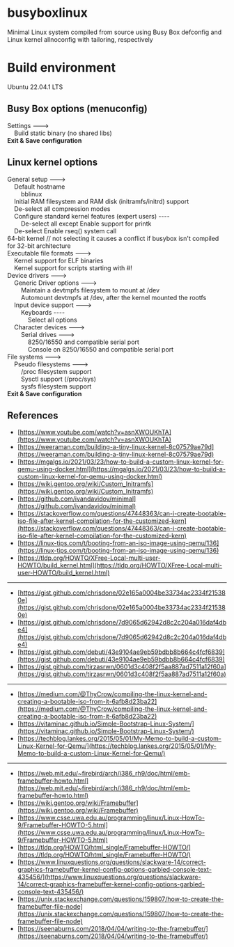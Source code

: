 # busyboxlinux
Minimal Linux system compiled from source using Busy Box defconfig and Linux kernel allnoconfig with tailoring, respectively

# Build environment
Ubuntu 22.04.1 LTS

## Busy Box options (menuconfig)
Settings --->  
&nbsp;&nbsp;&nbsp;&nbsp;Build static binary (no shared libs)  
**Exit & Save configuration**

## Linux kernel options
General setup --->  
&nbsp;&nbsp;&nbsp;&nbsp;Default hostname  
&nbsp;&nbsp;&nbsp;&nbsp;&nbsp;&nbsp;&nbsp;&nbsp;bblinux  
&nbsp;&nbsp;&nbsp;&nbsp;Initial RAM filesystem and RAM disk (initramfs/initrd) support  
&nbsp;&nbsp;&nbsp;&nbsp;De-select all compression modes  
&nbsp;&nbsp;&nbsp;&nbsp;Configure standard kernel features (expert users) ----  
&nbsp;&nbsp;&nbsp;&nbsp;&nbsp;&nbsp;&nbsp;&nbsp;De-select all except Enable support for printk  
&nbsp;&nbsp;&nbsp;&nbsp;De-select Enable rseq() system call  
64-bit kernel // not selecting it causes a conflict if busybox isn't compiled for 32-bit architecture  
Executable file formats --->  
&nbsp;&nbsp;&nbsp;&nbsp;Kernel support for ELF binaries  
&nbsp;&nbsp;&nbsp;&nbsp;Kernel support for scripts starting with #!  
Device drivers --->  
&nbsp;&nbsp;&nbsp;&nbsp;Generic Driver options --->  
&nbsp;&nbsp;&nbsp;&nbsp;&nbsp;&nbsp;&nbsp;&nbsp;Maintain a devtmpfs filesystem to mount at /dev  
&nbsp;&nbsp;&nbsp;&nbsp;&nbsp;&nbsp;&nbsp;&nbsp;Automount devtmpfs at /dev, after the kernel mounted the rootfs  
&nbsp;&nbsp;&nbsp;&nbsp;Input device support --->  
&nbsp;&nbsp;&nbsp;&nbsp;&nbsp;&nbsp;&nbsp;&nbsp;Keyboards ----  
&nbsp;&nbsp;&nbsp;&nbsp;&nbsp;&nbsp;&nbsp;&nbsp;&nbsp;&nbsp;&nbsp;&nbsp;Select all options  
&nbsp;&nbsp;&nbsp;&nbsp;Character devices --->  
&nbsp;&nbsp;&nbsp;&nbsp;&nbsp;&nbsp;&nbsp;&nbsp;Serial drives --->  
&nbsp;&nbsp;&nbsp;&nbsp;&nbsp;&nbsp;&nbsp;&nbsp;&nbsp;&nbsp;&nbsp;&nbsp;8250/16550 and compatible serial port  
&nbsp;&nbsp;&nbsp;&nbsp;&nbsp;&nbsp;&nbsp;&nbsp;&nbsp;&nbsp;&nbsp;&nbsp;Console on 8250/16550 and compatible serial port  
File systems --->  
&nbsp;&nbsp;&nbsp;&nbsp;Pseudo filesystems --->  
&nbsp;&nbsp;&nbsp;&nbsp;&nbsp;&nbsp;&nbsp;&nbsp;/proc filesystem support  
&nbsp;&nbsp;&nbsp;&nbsp;&nbsp;&nbsp;&nbsp;&nbsp;Sysctl support (/proc/sys)  
&nbsp;&nbsp;&nbsp;&nbsp;&nbsp;&nbsp;&nbsp;&nbsp;sysfs filesystem support  
**Exit & Save configuration**

## References
* [https://www.youtube.com/watch?v=asnXWOUKhTA](https://www.youtube.com/watch?v=asnXWOUKhTA)
* [https://weeraman.com/building-a-tiny-linux-kernel-8c07579ae79d](https://weeraman.com/building-a-tiny-linux-kernel-8c07579ae79d)
* [https://mgalgs.io/2021/03/23/how-to-build-a-custom-linux-kernel-for-qemu-using-docker.html](https://mgalgs.io/2021/03/23/how-to-build-a-custom-linux-kernel-for-qemu-using-docker.html)
* [https://wiki.gentoo.org/wiki/Custom_Initramfs](https://wiki.gentoo.org/wiki/Custom_Initramfs)
* [https://github.com/ivandavidov/minimal](https://github.com/ivandavidov/minimal)
* [https://stackoverflow.com/questions/47448363/can-i-create-bootable-iso-file-after-kernel-compilation-for-the-customized-kern](https://stackoverflow.com/questions/47448363/can-i-create-bootable-iso-file-after-kernel-compilation-for-the-customized-kern)
* [https://linux-tips.com/t/booting-from-an-iso-image-using-qemu/136](https://linux-tips.com/t/booting-from-an-iso-image-using-qemu/136)
* [https://tldp.org/HOWTO/XFree-Local-multi-user-HOWTO/build_kernel.html](https://tldp.org/HOWTO/XFree-Local-multi-user-HOWTO/build_kernel.html)
---

* [https://gist.github.com/chrisdone/02e165a0004be33734ac2334f215380e](https://gist.github.com/chrisdone/02e165a0004be33734ac2334f215380e)
* [https://gist.github.com/chrisdone/7d9065d62942d8c2c204a016daf4dbe4](https://gist.github.com/chrisdone/7d9065d62942d8c2c204a016daf4dbe4)
* [https://gist.github.com/debuti/43e9104ae9eb59bdbb8b664c4fcf6839](https://gist.github.com/debuti/43e9104ae9eb59bdbb8b664c4fcf6839)
* [https://gist.github.com/tirzasrwn/0601d3c408f2f5aa887ad7511a12f60a](https://gist.github.com/tirzasrwn/0601d3c408f2f5aa887ad7511a12f60a)
---

* [https://medium.com/@ThyCrow/compiling-the-linux-kernel-and-creating-a-bootable-iso-from-it-6afb8d23ba22](https://medium.com/@ThyCrow/compiling-the-linux-kernel-and-creating-a-bootable-iso-from-it-6afb8d23ba22)
* [https://vitaminac.github.io/Simple-Bootstrap-Linux-System/](https://vitaminac.github.io/Simple-Bootstrap-Linux-System/)
* [https://techblog.lankes.org/2015/05/01/My-Memo-to-build-a-custom-Linux-Kernel-for-Qemu/](https://techblog.lankes.org/2015/05/01/My-Memo-to-build-a-custom-Linux-Kernel-for-Qemu/)
---

* [https://web.mit.edu/~firebird/arch/i386_rh9/doc/html/emb-framebuffer-howto.html](https://web.mit.edu/~firebird/arch/i386_rh9/doc/html/emb-framebuffer-howto.html)
* [https://wiki.gentoo.org/wiki/Framebuffer](https://wiki.gentoo.org/wiki/Framebuffer)
* [https://www.csse.uwa.edu.au/programming/linux/Linux-HowTo-9/Framebuffer-HOWTO-5.html](https://www.csse.uwa.edu.au/programming/linux/Linux-HowTo-9/Framebuffer-HOWTO-5.html)
* [https://tldp.org/HOWTO/html_single/Framebuffer-HOWTO/](https://tldp.org/HOWTO/html_single/Framebuffer-HOWTO/)
* [https://www.linuxquestions.org/questions/slackware-14/correct-graphics-framebuffer-kernel-config-options-garbled-console-text-435456/](https://www.linuxquestions.org/questions/slackware-14/correct-graphics-framebuffer-kernel-config-options-garbled-console-text-435456/)
* [https://unix.stackexchange.com/questions/159807/how-to-create-the-framebuffer-file-node](https://unix.stackexchange.com/questions/159807/how-to-create-the-framebuffer-file-node)
* [https://seenaburns.com/2018/04/04/writing-to-the-framebuffer/](https://seenaburns.com/2018/04/04/writing-to-the-framebuffer/)

